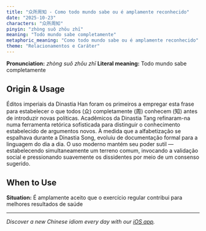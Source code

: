 ```yaml
---
title: "众所周知 - Como todo mundo sabe ou é amplamente reconhecido"
date: "2025-10-23"
characters: "众所周知"
pinyin: "zhòng suǒ zhōu zhī"
meaning: "Todo mundo sabe completamente"
metaphoric_meaning: "Como todo mundo sabe ou é amplamente reconhecido"
theme: "Relacionamentos e Caráter"
---
```


**Pronunciation:** *zhòng suǒ zhōu zhī*
**Literal meaning:** Todo mundo sabe completamente

## Origin & Usage

Éditos imperiais da Dinastia Han foram os primeiros a empregar esta frase para estabelecer o que todos (众) completamente (周) conhecem (知) antes de introduzir novas políticas. Acadêmicos da Dinastia Tang refinaram-na numa ferramenta retórica sofisticada para distinguir o conhecimento estabelecido de argumentos novos. À medida que a alfabetização se espalhava durante a Dinastia Song, evoluiu de documentação formal para a linguagem do dia a dia. O uso moderno mantém seu poder sutil — estabelecendo simultaneamente um terreno comum, invocando a validação social e pressionando suavemente os dissidentes por meio de um consenso sugerido.

## When to Use

**Situation:** É amplamente aceito que o exercício regular contribui para melhores resultados de saúde

---

*Discover a new Chinese idiom every day with our [iOS app](https://apps.apple.com/us/app/daily-chinese-idioms/id6740611324).*
